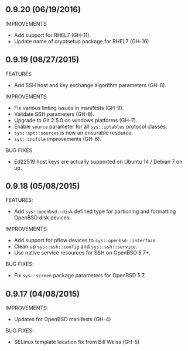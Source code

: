 ## 0.9.20 (06/19/2016)

IMPROVEMENTS

* Add support for RHEL7 (GH-11).
* Update name of cryptsetup package for RHEL7 (GH-16)

## 0.9.19 (08/27/2015)

FEATURES

* Add SSH host and key exchange algorithm parameters (GH-8).

IMPROVEMENTS

* Fix various linting issues in manifests (GH-9).
* Validate SSH parameters (GH-8).
* Upgrade to Git 2.5.0 on windows platforms (GH-7).
* Enable `source` parameter for all `sys::iptables` protocol classes.
* `sys::apt::sources` is now an ensurable resource.
* `sys::inifile` improvements (GH-6).

BUG FIXES

* Ed22519 host keys are actually supported on Ubuntu 14 / Debian 7 on up.

## 0.9.18 (05/08/2015)

FEATURES:

* Add `sys::openbsd::disk` defined type for partioning and formatting OpenBSD
  disk devices.

IMPROVEMENTS:

* Add support for pflow devices to `sys::openbsd::interface`.
* Clean up `sys::ssh::config` and `sys::ssh::service`.
* Use native service resources for SSH on OpenBSD 5.7+.

BUG FIXES:

* Fix `sys::screen` package parameters for OpenBSD 5.7.

## 0.9.17 (04/08/2015)

IMPROVEMENTS:

* Updates for OpenBSD manifests (GH-4)

BUG FIXES:

* SELinux template location fix from Bill Weiss (GH-5)
